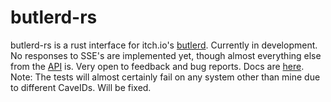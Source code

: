 # butlerd-rs
butlerd-rs is a rust interface for itch.io's [butlerd](https://github.com/itchio/butler). Currently in development. No responses to SSE's are implemented yet, though almost everything else from the [API](http://docs.itch.ovh/butlerd/master/#/) is. Very open to feedback and bug reports. Docs are [here](https://docs.rs/butlerd). Note: The tests will almost certainly fail on any system other than mine due to different CaveIDs. Will be fixed.
